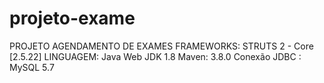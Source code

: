 # projeto-exame
PROJETO AGENDAMENTO DE EXAMES
FRAMEWORKS: STRUTS 2 - Core [2.5.22]
LINGUAGEM: Java Web
JDK 1.8
Maven: 3.8.0
Conexão JDBC : MySQL 5.7



